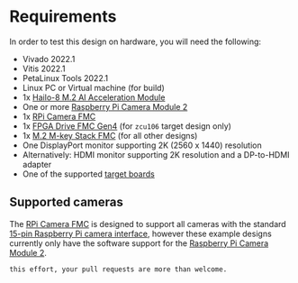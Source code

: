 # Requirements

In order to test this design on hardware, you will need the following:

* Vivado 2022.1
* Vitis 2022.1
* PetaLinux Tools 2022.1
* Linux PC or Virtual machine (for build)
* 1x [Hailo-8 M.2 AI Acceleration Module](https://hailo.ai/products/ai-accelerators/hailo-8-m2-ai-acceleration-module/)
* One or more [Raspberry Pi Camera Module 2]
* 1x [RPi Camera FMC]
* 1x [FPGA Drive FMC Gen4] (for `zcu106` target design only)
* 1x [M.2 M-key Stack FMC] (for all other designs)
* One DisplayPort monitor supporting 2K (2560 x 1440) resolution
* Alternatively: HDMI monitor supporting 2K resolution and a DP-to-HDMI adapter
* One of the supported [target boards](supported_carriers)

## Supported cameras

The [RPi Camera FMC] is designed to support all cameras with the standard
[15-pin Raspberry Pi camera interface](https://camerafmc.com/docs/rpi-camera-fmc/detailed-description/#camera-connectors),
however these example designs currently only have the software support for the [Raspberry Pi Camera Module 2].

```{tip} We're working on developing software support for more cameras. If you'd like to help with
this effort, your pull requests are more than welcome.
```

[RPi Camera FMC]: https://camerafmc.com/docs/rpi-camera-fmc/overview/
[Digilent Pcam 5C]: https://digilent.com/shop/pcam-5c-5-mp-fixed-focus-color-camera-module/
[Raspberry Pi Camera Module 2]: https://www.raspberrypi.com/products/camera-module-v2/
[FPGA Drive FMC Gen4]: https://www.fpgadrive.com/docs/fpga-drive-fmc-gen4/overview/
[M.2 M-key Stack FMC]: https://www.fpgadrive.com/docs/m2-mkey-stack-fmc/overview/

